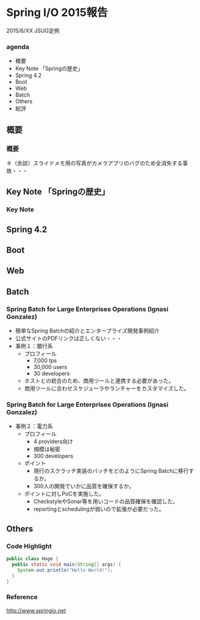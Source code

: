 Spring I/O 2015報告
=====

2015/6/XX JSUG定例

### agenda

* 概要
* Key Note 「Springの歴史」
* Spring 4.2
* Boot
* Web
* Batch
* Others
* 総評

概要
---

### 概要

＃（余談）スライドメモ用の写真がカメラアプリのバグのため全消失する事故・・・

Key Note 「Springの歴史」
---

### Key Note

Spring 4.2
---

Boot
---

Web
---

Batch
---

### Spring Batch for Large Enterprises Operations (Ignasi Gonzalez)

- 簡単なSpring Batchの紹介とエンタープライズ開発事例紹介
- 公式サイトのPDFリンクは正しくない・・・
- 事例１：銀行系
    - プロフィール
        - 7,000 tps
        - 30,000 users
        - 30 developers
    - ホストとの統合のため、商用ツールと連携する必要があった。
    - 商用ツールに合わせスケジューラやランチャーをカスタマイズした。
    
### Spring Batch for Large Enterprises Operations (Ignasi Gonzalez)

- 事例２：電力系
    - プロフィール
        - 4 providers向け
        - 規模は秘密
        - 300 developers
    - ポイント
        - 現行のスクラッチ実装のバッチをどのようにSpring Batchに移行するか。
        - 300人の開発でいかに品質を確保するか。
    - ポイントに対しPoCを実施した。
        - CheckstyleやSonar等を用いコードの品質確保を確認した。
        - reportingとschedulingが弱いので拡張が必要だった。

Others
---

### Code Highlight

```java
public class Hoge {
  public static void main(String[] args) {
    System.out.println("Hello World!");
  }
}
```

### Reference

http://www.springio.net
